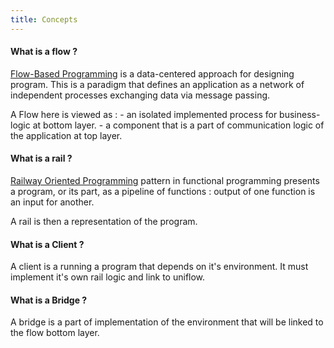 ```yaml
---
title: Concepts
---
```


#### What is a flow ?

[Flow-Based Programming](https://en.wikipedia.org/wiki/Flow-based_programming)
is a data-centered approach for designing program. This is a paradigm that
defines an application as a network of independent processes exchanging
data via message passing.

A Flow here is viewed as : - an isolated implemented process for
business-logic at bottom layer. - a component that is a part of
communication logic of the application at top layer.

#### What is a rail ?

[Railway Oriented Programming](https://fsharpforfunandprofit.com/rop/)
pattern in functional programming presents a program, or its part, as a
pipeline of functions : output of one function is an input for another.

A rail is then a representation of the program.

#### What is a Client ?

A client is a running a program that depends on it's environment. It
must implement it's own rail logic and link to uniflow.

#### What is a Bridge ?

A bridge is a part of implementation of the environment that will be
linked to the flow bottom layer.
